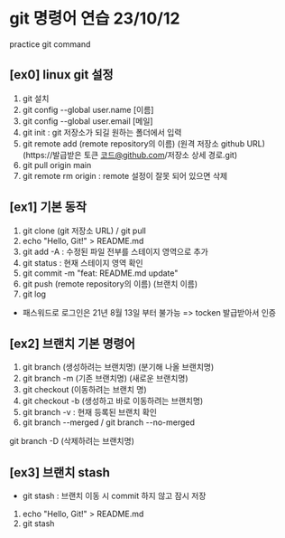 # git 명령어 연습 23/10/12

practice git command
## [ex0] linux git 설정
1. git 설치
2. git config --global user.name [이름]
3. git config --global user.email [메일]
4. git init : git 저장소가 되길 원하는 폴더에서 입력
5. git remote add (remote repository의 이름) (원격 저장소 github URL)
   (https://발급받은 토큰 코드@github.com/저장소 상세 경로.git)
7. git pull origin main
8. git remote rm origin : remote 설정이 잘못 되어 있으면 삭제

## [ex1] 기본 동작
1. git clone (git 저장소 URL) / git pull
2. echo "Hello, Git!" > README.md
3. git add -A : 수정된 파일 전부를 스테이지 영역으로 추가
4. git status : 현재 스테이지 영역 확인
5. git commit -m "feat: README.md update"
6. git push (remote repository의 이름) (브랜치 이름)
7. git log
* 패스워드로 로그인은 21년 8월 13일 부터 불가능 => tocken 발급받아서 인증

## [ex2] 브랜치 기본 명령어
1. git branch (생성하려는 브랜치명) (분기해 나올 브랜치명)
2. git branch -m (기존 브랜치명) (새로운 브랜치명)
3. git checkout (이동하려는 브랜치 명)
4. git checkout -b (생성하고 바로 이동하려는 브랜치명)
5. git branch -v : 현재 등록된 브랜치 확인
6. git branch --merged / git branch --no-merged


git branch -D (삭제하려는 브랜치명)

## [ex3] 브랜치 stash
- git stash : 브랜치 이동 시 commit 하지 않고 잠시 저장
1. echo "Hello, Git!" > README.md
2. git stash
